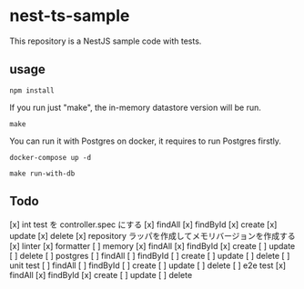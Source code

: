 # nest-ts-sample

This repository is a NestJS sample code with tests.

## usage
```
npm install
```

If you run just "make", the in-memory datastore version will be run.
```
make
```

You can run it with Postgres on docker, it requires to run Postgres firstly.
```
docker-compose up -d
```
```
make run-with-db
```

## Todo
[x] int test を controller.spec にする
  [x] findAll
  [x] findById
  [x] create
  [x] update
  [x] delete
[x] repository ラッパを作成してメモリバージョンを作成する
[x] linter
[x] formatter
[ ] memory
  [x] findAll
  [x] findById
  [x] create
  [ ] update
  [ ] delete
[ ] postgres
  [ ] findAll
  [ ] findById
  [ ] create
  [ ] update
  [ ] delete
[ ] unit test
  [ ] findAll
  [ ] findById
  [ ] create
  [ ] update
  [ ] delete
[ ] e2e test
  [x] findAll
  [x] findById
  [x] create
  [ ] update
  [ ] delete

